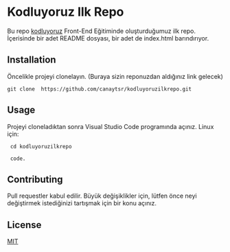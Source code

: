 # Kodluyoruz Ilk Repo
Bu repo 
[kodluyoruz](https://www.kodluyoruz.org/)
Front-End Eğitiminde oluşturduğumuz ilk repo. İçerisinde bir adet README dosyası, bir adet de index.html barındırıyor.



## Installation
Öncelikle projeyi clonelayın. (Buraya sizin reponuzdan aldığınız link gelecek)


``` git clone  https://github.com/canaytsr/kodluyoruzilkrepo.git ```

## Usage
Projeyi cloneladıktan sonra Visual Studio Code programında açınız.
Linux için:

``` cd kodluyoruzilkrepo```

``` code.```

## Contributing
Pull requestler kabul edilir. Büyük değişiklikler için, lütfen önce neyi değiştirmek istediğinizi tartışmak için bir konu açınız.

## License
[MIT](https://choosealicense.com/licenses/mit/)
